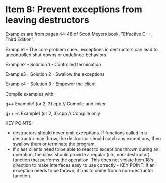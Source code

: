 # Item 8:  Prevent exceptions from leaving destructors

Examples are from pages 44-48 of Scott Meyers book, "Effective C++, Third Edition".

Example1 -  The core problem case...exceptions in destructors can lead to
            uncontrolled shut downs or undefined behaviors

Example2 -  Solution 1 - Controlled termination

Example3 -  Solution 2 - Swallow the exceptions

Example4 -  Solution 3 - Empower the client

Compile examples with:  

  g++ Example1 (or 2, 3).cpp     // Compile and linker

  g++ -c Example1 (or 2, 3).cpp  // Compile only

KEY POINTS:
*   destructors should never emit exceptions.  If functions called in a
    destructor may throw, the destructor should catch any exceptions,
    then swallow them or terminate the program.
*   If class clients need to be able to react to exceptions thrown during an
    operation, the class should provide a regular (i.e., non-destructor)
    function that performs the operation.  This does not violate Item 18's
    direction to make interfaces easy to use correctly - KEY POINT:  if an
    exception needs to be thrown, it has to come from a non-destructor function.
